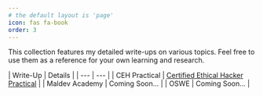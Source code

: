 ```yaml
---
# the default layout is 'page'
icon: fas fa-book
order: 3
---
```


This collection features my detailed write-ups on various topics. Feel free to use them as a reference for your own learning and research.

| Write-Up | Details |
    | --- | --- |
    | CEH Practical | [Certified Ethical Hacker Practical](https://beardenx.github.io/categories/cwae/) |
    | Maldev Academy | Coming Soon... | 
    | OSWE | Coming Soon... |